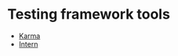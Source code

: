 # Testing framework tools 

* [Karma](http://karma-runner.github.io/0.8/index.html)
* [Intern](https://www.contentful.com/)







































 






